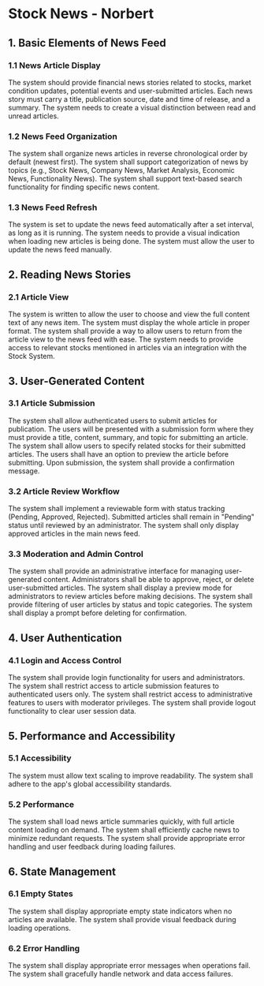 # Stock News - Norbert

## 1. Basic Elements of News Feed
### 1.1 News Article Display
The system should provide financial news stories related to stocks, market condition updates, potential events and user-submitted articles. Each news story must carry a title, publication source, date and time of release, and a summary. The system needs to create a visual distinction between read and unread articles.

### 1.2 News Feed Organization
The system shall organize news articles in reverse chronological order by default (newest first). The system shall support categorization of news by topics (e.g., Stock News, Company News, Market Analysis, Economic News, Functionality News). The system shall support text-based search functionality for finding specific news content.

### 1.3 News Feed Refresh
The system is set to update the news feed automatically after a set interval, as long as it is running. The system needs to provide a visual indication when loading new articles is being done. The system must allow the user to update the news feed manually.

## 2. Reading News Stories
### 2.1 Article View
The system is written to allow the user to choose and view the full content text of any news item. The system must display the whole article in proper format. The system shall provide a way to allow users to return from the article view to the news feed with ease. The system needs to provide access to relevant stocks mentioned in articles via an integration with the Stock System.

## 3. User-Generated Content
### 3.1 Article Submission
The system shall allow authenticated users to submit articles for publication. The users will be presented with a submission form where they must provide a title, content, summary, and topic for submitting an article. The system shall allow users to specify related stocks for their submitted articles. The users shall have an option to preview the article before submitting. Upon submission, the system shall provide a confirmation message.

### 3.2 Article Review Workflow
The system shall implement a reviewable form with status tracking (Pending, Approved, Rejected). Submitted articles shall remain in "Pending" status until reviewed by an administrator. The system shall only display approved articles in the main news feed.

### 3.3 Moderation and Admin Control
The system shall provide an administrative interface for managing user-generated content. Administrators shall be able to approve, reject, or delete user-submitted articles. The system shall display a preview mode for administrators to review articles before making decisions. The system shall provide filtering of user articles by status and topic categories. The system shall display a prompt before deleting for confirmation.

## 4. User Authentication
### 4.1 Login and Access Control
The system shall provide login functionality for users and administrators. The system shall restrict access to article submission features to authenticated users only. The system shall restrict access to administrative features to users with moderator privileges. The system shall provide logout functionality to clear user session data.

## 5. Performance and Accessibility
### 5.1 Accessibility
The system must allow text scaling to improve readability. The system shall adhere to the app's global accessibility standards.

### 5.2 Performance
The system shall load news article summaries quickly, with full article content loading on demand. The system shall efficiently cache news to minimize redundant requests. The system shall provide appropriate error handling and user feedback during loading failures.

## 6. State Management
### 6.1 Empty States
The system shall display appropriate empty state indicators when no articles are available. The system shall provide visual feedback during loading operations.

### 6.2 Error Handling
The system shall display appropriate error messages when operations fail. The system shall gracefully handle network and data access failures.